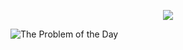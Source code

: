 <p align="center">
    <img src="https://readme-typing-svg.herokuapp.com?font=Tourney&center=true&color=23FF4DFF&size=40&width=750&height=80&lines=The+Problem+of+the+Day"/>
</p>

![The Problem of the Day](https://github.com/AkashSingh3031/The-Problem-of-the-Day/blob/master/images/The%20Problem%20of%20the%20Day-3.png)
